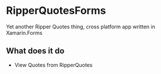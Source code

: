 # RipperQuotesForms
Yet another Ripper Quotes thing, cross platform app written in Xamarin.Forms

## What does it do
- View Quotes from RipperQuotes
